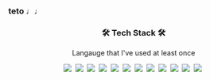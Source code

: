 ### teto ♩♩

<h3 align="center">🛠 Tech Stack 🛠</h3>

<p align="center"> Langauge that I've used at least once </p>

<p align="center"> 
  <img src="https://img.shields.io/badge/Java-007396?style=flat-square&logo=Java&logoColor=white"/></a>&nbsp 
  <img src="https://img.shields.io/badge/-kotlin-7F52FF.svg?logo=kotlin&style=flat&logoColor=white"></a>&nbsp
  <img src="https://img.shields.io/badge/-PHP-777BB4.svg?logo=PHP&style=flat&logoColor=white"></a>&nbsp
  <img src="https://img.shields.io/badge/-C++-00599C.svg?logo=cplusplus&style=flat&logoColor=white"></a>&nbsp
  <img src="https://img.shields.io/badge/-.NET-512BD4.svg?logo=dotnet&style=flat&logoColor=white"></a>&nbsp
  <img src="https://img.shields.io/badge/Javascript-ffb13b?style=flat-square&logo=javascript&logoColor=white"/></a>&nbsp
  <img src="https://img.shields.io/badge/Typescript-3178C6?style=flat-square&logo=Typescript&logoColor=white"/></a>&nbsp
  <img src="https://img.shields.io/badge/-Angular-0F0F11.svg?style=flat-square&logo=angular&logoColor=white"/></a>&nbsp
  <img src="https://img.shields.io/badge/-Vue-4FC08D.svg?style=flat-square&logo=vuedotjs&logoColor=white"/></a>&nbsp
  <img src="https://img.shields.io/badge/-Nuxt-00DC82.svg?style=flat-square&logo=nuxtdotjs&logoColor=white"/></a>&nbsp
  <img src="https://img.shields.io/badge/-React-61DAFB.svg?logo=React&style=flat&logoColor=white"></a>&nbsp
  <img src="https://img.shields.io/badge/-Next-000000.svg?logo=nextdotjs&style=flat&logoColor=white"></a>&nbsp
</p>



<!--
**Pianoopera/Pianoopera** is a ✨ _special_ ✨ repository because its `README.md` (this file) appears on your GitHub profile.

Here are some ideas to get you started:

- 🔭 I’m currently working on ...
- 🌱 I’m currently learning ...
- 👯 I’m looking to collaborate on ...
- 🤔 I’m looking for help with ...
- 💬 Ask me about ...
- 📫 How to reach me: ...
- 😄 Pronouns: ...
- ⚡ Fun fact: ...
-->
